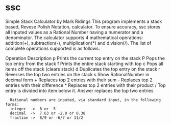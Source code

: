 ssc
===

 Simple Stack Calculator by Mark Ridings
   This program implements a stack based, Revese Polish Notation, calculator.
   To ensure accuracy, ssc stores all inputed values as a Rational Number
   having a numerator and a denominator.  The calculator supports 4 mathematical
   operations: addition(+), subtraction(-), multiplication(*) and
   division(/).  The list of complete operations supported is as follows:
   
   Operation      Description
      p           Prints the current top entry on the stack
      P           Pops the top entry from the stack
      f           Prints the entire stack starting with top
      c           Pops all items off the stack (clears stack)
      d           Duplicates the top entry on the stack
      r           Reverses the top two entries on the stack
      s           Show RationalNumber in decimal form
      +           Replaces top 2 entries with their sum
      -           Replaces top 2 entries with their difference
      *           Replaces top 2 entries with their product
      /           Top entry is divided into item below it.  Answer
                  replaces the top two entries

      Rational numbers are inputed, via standard input, in the following forms:
      integer  ->  6 or -5
      decimal  ->  7.63 or -2.0 or 0.38
      fraction ->  8/9 or -6/7 or 11/2

